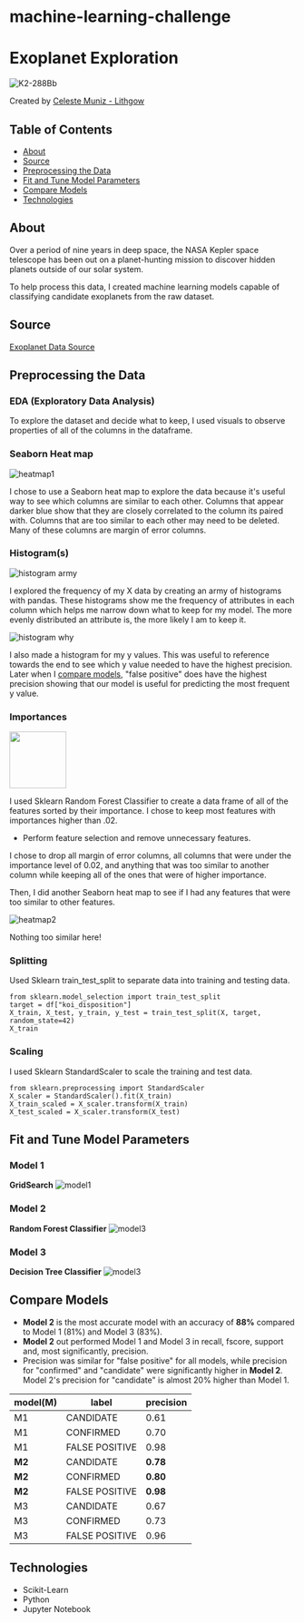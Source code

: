 # machine-learning-challenge
# Exoplanet Exploration

![K2-288Bb](Images/k2-288bb.jpg)

Created by [Celeste Muniz - Lithgow](https://github.com/celeste1030)

## Table of Contents
* [About](#about)
* [Source](#source)
* [Preprocessing the Data](#preprocessing-the-data)
* [Fit and Tune Model Parameters](#fit-and-tune-model-parameters)
* [Compare Models](#compare-models)
* [Technologies](#technologies)

## About

Over a period of nine years in deep space, the NASA Kepler space telescope has been out on a planet-hunting mission to discover hidden planets outside of our solar system.

To help process this data, I created machine learning models capable of classifying candidate exoplanets from the raw dataset.

## Source

[Exoplanet Data Source](https://www.kaggle.com/nasa/kepler-exoplanet-search-results)

## Preprocessing the Data
### EDA (Exploratory Data Analysis)
To explore the dataset and decide what to keep, I used visuals to observe properties of all of the columns in the dataframe.

### Seaborn Heat map

![heatmap1](Images/heatmap1.png)

I chose to use a Seaborn heat map to explore the data because it's useful way to see which columns are similar to each other. Columns that appear darker blue show that they are closely correlated to the column its paired with.  Columns that are too similar to each other may need to be deleted.  Many of these columns are margin of error columns.

### Histogram(s)

![histogram army](Images/Xhist.png)

I explored the frequency of my X data by creating an army of histograms with pandas.  These histograms show me the frequency of attributes in each column which helps me narrow down what to keep for my model.  The more evenly distributed an attribute is, the more likely I am to keep it.

![histogram why](Images/yhist.png)

I also made a histogram for my y values.  This was useful to reference towards the end to see which y value needed to have the highest precision.  Later when I [compare models](#compare-models), "false positive" does have the highest precision showing that our model is useful for predicting the most frequent y value.

### Importances

<img src="Images/important_sort.png" width="100" height="100">

I used Sklearn Random Forest Classifier to create a data frame of all of the features sorted by their importance.  I chose to keep most features with importances higher than .02.

* Perform feature selection and remove unnecessary features.

I chose to drop all margin of error columns, all columns that were under the importance level of 0.02, and anything that was too similar to another column while keeping all of the ones that were of higher importance.

Then, I did another Seaborn heat map to see if I had any features that were too similar to other features.

![heatmap2](Images/heatmap2.png)

Nothing too similar here!

### Splitting

Used Sklearn train_test_split to separate data into training and testing data.

```
from sklearn.model_selection import train_test_split
target = df["koi_disposition"]
X_train, X_test, y_train, y_test = train_test_split(X, target, random_state=42)
X_train
``` 

### Scaling

I used Sklearn StandardScaler to scale the training and test data.

```
from sklearn.preprocessing import StandardScaler
X_scaler = StandardScaler().fit(X_train)
X_train_scaled = X_scaler.transform(X_train)
X_test_scaled = X_scaler.transform(X_test)
```

## Fit and Tune Model Parameters
### Model 1
**GridSearch**
![model1](Classification_Reports/model1.png)

### Model 2
**Random Forest Classifier**
![model3](Classification_Reports/model2.png)

### Model 3
**Decision Tree Classifier**
![model3](Classification_Reports/model3.png)

## Compare Models

* **Model 2** is the most accurate model with an accuracy of **88%** compared to Model 1 (81%) and Model 3 (83%).
* **Model 2** out performed Model 1 and Model 3 in recall, fscore, support and, most significantly, precision.
* Precision was similar for "false positive" for all models, while precision for "confirmed" and "candidate" were significantly higher in **Model 2**. Model 2's precision for "candidate" is almost 20% higher than Model 1.

|model(M)|label|precision|
|--------|-----|---------|
|M1|CANDIDATE|0.61| 
|M1|CONFIRMED|0.70|  
|M1|FALSE POSITIVE|0.98|
|**M2**|CANDIDATE|**0.78**| 
|**M2**|CONFIRMED|**0.80**|  
|**M2**|FALSE POSITIVE|**0.98**|
|M3|CANDIDATE|0.67| 
|M3|CONFIRMED|0.73|  
|M3|FALSE POSITIVE|0.96|


## Technologies
* Scikit-Learn
* Python
* Jupyter Notebook